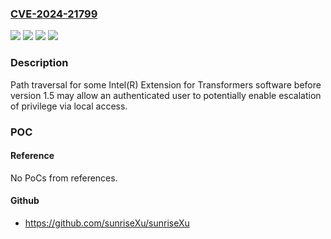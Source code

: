 ### [CVE-2024-21799](https://cve.mitre.org/cgi-bin/cvename.cgi?name=CVE-2024-21799)
![](https://img.shields.io/static/v1?label=Product&message=Intel(R)%20Extension%20for%20Transformers%20software&color=blue)
![](https://img.shields.io/static/v1?label=Version&message=%3D%20before%20version%201.5%20&color=brighgreen)
![](https://img.shields.io/static/v1?label=Vulnerability&message=Path%20traversal&color=brighgreen)
![](https://img.shields.io/static/v1?label=Vulnerability&message=escalation%20of%20privilege&color=brighgreen)

### Description

Path traversal for some Intel(R) Extension for Transformers software before version 1.5 may allow an authenticated user to potentially enable escalation of privilege via local access.

### POC

#### Reference
No PoCs from references.

#### Github
- https://github.com/sunriseXu/sunriseXu

